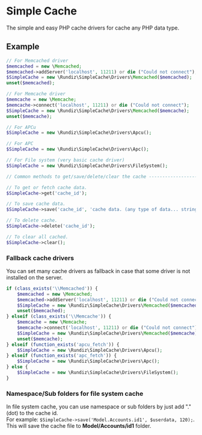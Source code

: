 # Simple Cache

The simple and easy PHP cache drivers for cache any PHP data type.

## Example
```php
// For Memcached driver
$memcached = new \Memcached;
$memcached->addServer('localhost', 11211) or die ("Could not connect");
$SimpleCache = new \Rundiz\SimpleCache\Drivers\Memcached($memcached);
unset($memcached);

// For Memcache driver
$memcache = new \Memcache;
$memcache->connect('localhost', 11211) or die ("Could not connect");
$SimpleCache = new \Rundiz\SimpleCache\Drivers\Memcached($memcache);
unset($memcache);

// For APCu
$SimpleCache = new \Rundiz\SimpleCache\Drivers\Apcu();

// For APC
$SimpleCache = new \Rundiz\SimpleCache\Drivers\Apc();

// For File system (very basic cache driver)
$SimpleCache = new \Rundiz\SimpleCache\Drivers\FileSystem();

// Common methods to get/save/delete/clear the cache ----------------------------------------------------------------

// To get or fetch cache data.
$SimpleCache->get('cache_id');

// To save cache data.
$SimpleCache->save('cache_id', 'cache data. (any type of data... string, integer, double, array, object, etc.)', 90);

// To delete cache.
$SimpleCache->delete('cache_id');

// To clear all cached.
$SimpleCache->clear();
```

### Fallback cache drivers
You can set many cache drivers as fallback in case that some driver is not installed on the server.

```php
if (class_exists('\\Memcached')) {
    $memcached = new \Memcached;
    $memcached->addServer('localhost', 11211) or die ("Could not connect");
    $SimpleCache = new \Rundiz\SimpleCache\Drivers\Memcached($memcached);
    unset($memcached);
} elseif (class_exists('\\Memcache')) {
    $memcache = new \Memcache;
    $memcache->connect('localhost', 11211) or die ("Could not connect");
    $SimpleCache = new \Rundiz\SimpleCache\Drivers\Memcached($memcache);
    unset($memcache);
} elseif (function_exists('apcu_fetch')) {
    $SimpleCache = new \Rundiz\SimpleCache\Drivers\Apcu();
} elseif (function_exists('apc_fetch')) {
    $SimpleCache = new \Rundiz\SimpleCache\Drivers\Apc();
} else {
    $SimpleCache = new \Rundiz\SimpleCache\Drivers\FileSystem();
}
```

### Namespace/Sub folders for file system cache
In file system cache, you can use namespace or sub folders by just add "." (dot) to the cache id.<br>
For example: `$SimpleCache->save('Model.Accounts.id1', $userdata, 120);`. <br>
This will save the cache file to **Model/Accounts/id1** folder.